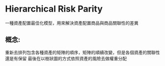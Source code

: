 # Hierarchical Risk Parity
一種資產配置最佳化模型，用來解決資產配置商品與商品關聯性的差異
## 概念:
重新去排列包含各種資產的矩陣的順序，矩陣的順續改變，但是各個資產的關聯性還是有保留
最後在以樹狀圖的方式依照資產的風險去做權重分配